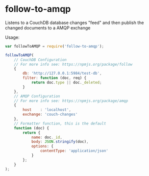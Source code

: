 follow-to-amqp
===========

Listens to a CouchDB database changes "feed" and then publish the changed documents to a AMQP exchange

Usage:
```javascript
var followToAMQP = require('follow-to-amqp');

followToAMQP(
	// CouchDB Configuration
	// For more info see: https://npmjs.org/package/follow
	{
		db: 'http://127.0.0.1:5984/test-db',
		filter: function (doc, req) {
			return doc.type || doc._deleted;
		}
	},
	// AMQP Configuration
	// For more info see: https://npmjs.org/package/amqp
	{
		host	: 'localhost',
		exchange: 'couch-changes'
	},
	// Formatter function, this is the default 
	function (doc) {
		return {
			name: doc._id,
			body: JSON.stringify(doc),
			options: {
				contentType: 'application/json'
			}
		};
	}
);
```
